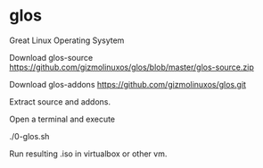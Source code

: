 # glos
Great Linux Operating Sysytem

Download glos-source
https://github.com/gizmolinuxos/glos/blob/master/glos-source.zip

Download glos-addons
https://github.com/gizmolinuxos/glos.git

Extract source and addons.

Open a terminal and execute 

./0-glos.sh

Run resulting .iso in virtualbox or other vm.
